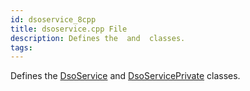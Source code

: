 ```yaml
---
id: dsoservice_8cpp
title: dsoservice.cpp File
description: Defines the  and  classes.
tags:
---
```

Defines the [DsoService](classDsoService) and [DsoServicePrivate](classDsoServicePrivate) classes.




